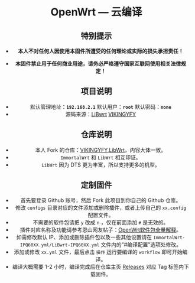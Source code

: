 <div align="center">
<h1>OpenWrt — 云编译</h1>

## 特别提示

- **本人不对任何人因使用本固件所遭受的任何理论或实际的损失承担责任！**

- **本固件禁止用于任何商业用途，请务必严格遵守国家互联网使用相关法律规定！**

## 项目说明
- 默认管理地址：**`192.168.2.1`** 默认用户：**`root`** 默认密码：**`none`**
- 源码来源：[LiBwrt](https://github.com/LiBwrt-op/openwrt-6.x) [VIKINGYFY](https://github.com/VIKINGYFY/immortalwrt)

## 仓库说明
- 本人 Fork 的仓库：[VIKINGYFY](https://github.com/VIKINGYFY/immortalwrt),[LibWrt](https://github.com/LiBwrt/openwrt-6.x)，内容大体一致。
- `ImmortalWrt` 和 `LibWrt` 相互印证。
- `LibWrt` 因为 DTS 更为丰富，所以支持更多的机型。

## 定制固件
- 首先要登录 Github 账号，然后 Fork 此项目到你自己的 Github 仓库。
- 修改 `configs` 目录对应的文件添加或删除插件，或者上传自己的 `xx.config` 配置文件。
- 不需要的软件包请把 `y` 改成 `n` ，仅在前面添加 `#` 是无效的。
- 插件对应名称及功能请参考恩山网友帖子：[OpenWrt软件包全量解释](https://www.right.com.cn/FORUM/forum.php?mod=viewthread&tid=8384897)。
- 如需修改默认 IP、添加或删除插件包以及一些其他设置请在 `ImmortalWrt-IPQ60XX.yml/LiBwrt-IPQ60XX.yml` 文件内的"#编译配置"选项处修改。
- 添加或修改 `xx.yml` 文件，最后点击 `操作` 运行要编译的 `workflow` 即可开始编译。
- 编译大概需要 1-2 小时，编译完成后在仓库主页 [Releases](https://github.com/krisxu23/openwrt-ci/releases) 对应 Tag 标签内下载固件。
